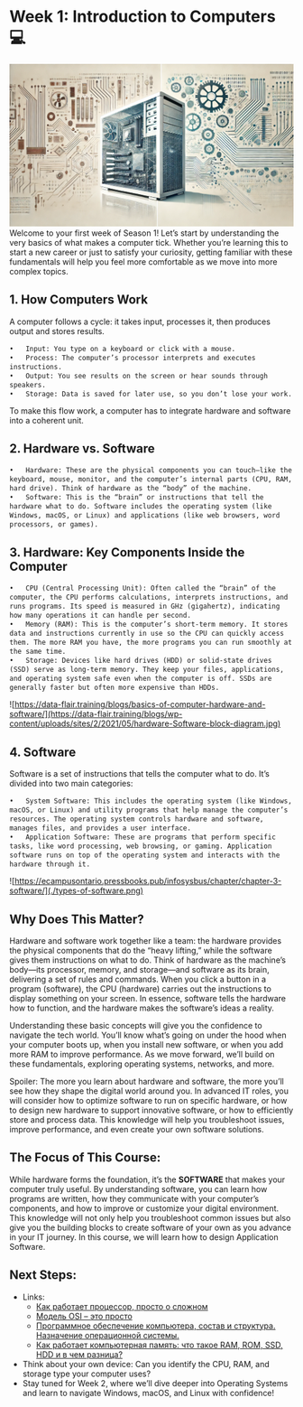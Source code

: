 # Week 1: Introduction to Computers 💻
![](./cover.png)
Welcome to your first week of Season 1! Let’s start by understanding the very basics of what makes a computer tick. Whether you’re learning this to start a new career or just to satisfy your curiosity, getting familiar with these fundamentals will help you feel more comfortable as we move into more complex topics.

## 1. How Computers Work
A computer follows a cycle: it takes input, processes it, then produces output and stores results.  

	•	Input: You type on a keyboard or click with a mouse.
	•	Process: The computer’s processor interprets and executes instructions.
	•	Output: You see results on the screen or hear sounds through speakers.
	•	Storage: Data is saved for later use, so you don’t lose your work.

To make this flow work, a computer has to integrate 
hardware and software into a coherent unit.

## 2. Hardware vs. Software
	•	Hardware: These are the physical components you can touch—like the keyboard, mouse, monitor, and the computer’s internal parts (CPU, RAM, hard drive). Think of hardware as the “body” of the machine.
	•	Software: This is the “brain” or instructions that tell the hardware what to do. Software includes the operating system (like Windows, macOS, or Linux) and applications (like web browsers, word processors, or games).


## 3. Hardware: Key Components Inside the Computer
	•	CPU (Central Processing Unit): Often called the “brain” of the computer, the CPU performs calculations, interprets instructions, and runs programs. Its speed is measured in GHz (gigahertz), indicating how many operations it can handle per second.
	•	Memory (RAM): This is the computer’s short-term memory. It stores data and instructions currently in use so the CPU can quickly access them. The more RAM you have, the more programs you can run smoothly at the same time.
	•	Storage: Devices like hard drives (HDD) or solid-state drives (SSD) serve as long-term memory. They keep your files, applications, and operating system safe even when the computer is off. SSDs are generally faster but often more expensive than HDDs.

![https://data-flair.training/blogs/basics-of-computer-hardware-and-software/](https://data-flair.training/blogs/wp-content/uploads/sites/2/2021/05/hardware-Software-block-diagram.jpg)


## 4. Software
Software is a set of instructions that tells the computer what to do. It’s divided into two main categories:

    •	System Software: This includes the operating system (like Windows, macOS, or Linux) and utility programs that help manage the computer’s resources. The operating system controls hardware and software, manages files, and provides a user interface.
    •	Application Software: These are programs that perform specific tasks, like word processing, web browsing, or gaming. Application software runs on top of the operating system and interacts with the hardware through it.

![https://ecampusontario.pressbooks.pub/infosysbus/chapter/chapter-3-software/](./types-of-software.png)

## Why Does This Matter?
Hardware and software work together like a team: the hardware provides the physical components that do the “heavy lifting,” while the software gives them instructions on what to do. Think of hardware as the machine’s body—its processor, memory, and storage—and software as its brain, delivering a set of rules and commands. When you click a button in a program (software), the CPU (hardware) carries out the instructions to display something on your screen. In essence, software tells the hardware how to function, and the hardware makes the software’s ideas a reality.

Understanding these basic concepts will give you the confidence to navigate the tech world. You’ll know what’s going on under the hood when your computer boots up, when you install new software, or when you add more RAM to improve performance. As we move forward, we’ll build on these fundamentals, exploring operating systems, networks, and more.

Spoiler: The more you learn about hardware and software, the more you’ll see how they shape the digital world around you. In advanced IT roles, you will consider how to optimize software to run on specific hardware, or how to design new hardware to support innovative software, or how to efficiently store and process data. This knowledge will help you troubleshoot issues, improve performance, and even create your own software solutions.

## The Focus of This Course:
While hardware forms the foundation, it’s the **SOFTWARE** that makes your computer truly useful. By understanding software, you can learn how programs are written, how they communicate with your computer’s components, and how to improve or customize your digital environment. This knowledge will not only help you troubleshoot common issues but also give you the building blocks to create software of your own as you advance in your IT journey. In this course, we will learn how to design Application Software.

## Next Steps:
- Links:
  * [Как работает процессор, просто о сложном](https://www.youtube.com/watch?v=gcAvhi9sOvA&pp=ygUu0JrQsNC6INGA0LDQsdC-0YLQsNC10YIg0YbQv9GDINC4INC_0LDQvNGP0YLRjA%3D%3D)
  * [Модель OSI – это просто](https://wiki.merionet.ru/articles/model-osi-eto-prosto)
  * [Программное обеспечение компьютера, состав и структура. Назначение операционной системы.](https://vplaksina.narod.ru/uchebnik/po.htm)
  * [Как работает компьютерная память: что такое RAM, ROM, SSD, HDD и в чем разница?](https://www.youtube.com/watch?v=tjbB2vh627s&t=381s&pp=ygUq0LLQuNC00Ysg0L_QsNC80Y_RgtC4INC60L7QvNC_0YzRjtGC0LXRgNCw)
- Think about your own device: Can you identify the CPU, RAM, and storage type your computer uses?
- Stay tuned for Week 2, where we’ll dive deeper into Operating Systems and learn to navigate Windows, macOS, and Linux with confidence!